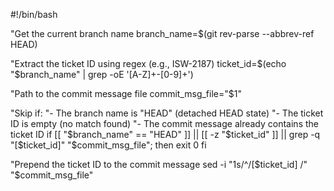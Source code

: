 #!/bin/bash

"Get the current branch name
branch_name=$(git rev-parse --abbrev-ref HEAD)

"Extract the ticket ID using regex (e.g., ISW-2187)
ticket_id=$(echo "$branch_name" | grep -oE '[A-Z]+-[0-9]+')

"Path to the commit message file
commit_msg_file="$1"

"Skip if:
"- The branch name is "HEAD" (detached HEAD state)
"- The ticket ID is empty (no match found)
"- The commit message already contains the ticket ID
if [[ "$branch_name" == "HEAD" ]] || [[ -z "$ticket_id" ]] || grep -q "[$ticket_id]" "$commit_msg_file"; then
    exit 0
fi

"Prepend the ticket ID to the commit message
sed -i "1s/^/[$ticket_id] /" "$commit_msg_file"

